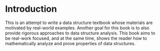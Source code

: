 # Introduction

This is an attempt to write a data structure textbook whose materials
are motivated by real-world examples.  Another goal for this book is
to also provide rigorous approaches to data structure analysis.  This
book aims to be real-work focused, and at the same time, shows the
reader how to mathematically analyze and prove properties of data
structures.
